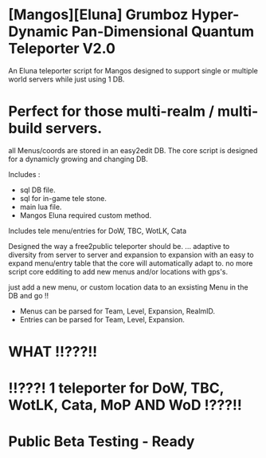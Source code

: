 # [Mangos][Eluna] Grumboz Hyper-Dynamic Pan-Dimensional Quantum Teleporter V2.0
An Eluna teleporter script for Mangos
designed to support single or multiple world servers while just using 1 DB.

# Perfect for those multi-realm / multi-build servers.

all Menus/coords are stored in an easy2edit DB.
The core script is designed for a dynamicly growing and changing 
DB.


Includes :
  * sql DB file.
  * sql for in-game tele stone.
  * main lua file.
  * Mangos Eluna required custom method.

Includes tele menu/entries for DoW, TBC, WotLK, Cata


Designed the way a free2public teleporter should be.  ... adaptive to diversity from server to server and expansion to expansion with an easy to expand menu/entry table that the core will automatically adapt to.
no more script core edditing to add new menus and/or locations with gps's.


just add a new menu, or custom location data to an exsisting Menu in the DB and go !!

* Menus can be parsed for Team, Level, Expansion, RealmID.
* Entries can be parsed for Team, Level, Expansion.

# WHAT !!???!!

# !!???! 1 teleporter for DoW, TBC, WotLK, Cata, MoP AND WoD !???!!


# Public Beta Testing - Ready
